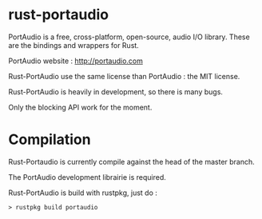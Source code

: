 rust-portaudio
==============

PortAudio is a free, cross-platform, open-source, audio I/O library.
These are the bindings and wrappers for Rust.

PortAudio website : http://portaudio.com

Rust-PortAudio use the same license than PortAudio : the MIT license.

Rust-PortAudio is heavily in development, so there is many bugs.

Only the blocking API work for the moment.

Compilation
===========

Rust-Portaudio is currently compile against the head of the master branch.

The PortAudio development librairie is required.

Rust-PortAudio is build with rustpkg, just do :

```Shell
> rustpkg build portaudio
```


